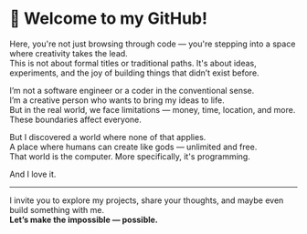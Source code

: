 # 👋 Welcome to my GitHub!

Here, you're not just browsing through code — you're stepping into a space where creativity takes the lead.  
This is not about formal titles or traditional paths. It's about ideas, experiments, and the joy of building things that didn’t exist before.

I’m not a software engineer or a coder in the conventional sense.  
I’m a creative person who wants to bring my ideas to life.  
But in the real world, we face limitations — money, time, location, and more. These boundaries affect everyone.  

But I discovered a world where none of that applies.  
A place where humans can create like gods — unlimited and free.  
That world is the computer. More specifically, it's programming.  

And I love it.

---

I invite you to explore my projects, share your thoughts, and maybe even build something with me.  
**Let’s make the impossible — possible.**

